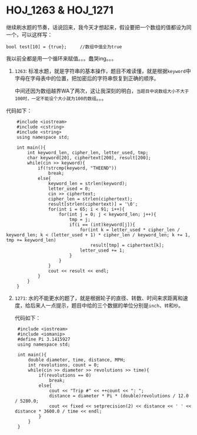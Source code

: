 # HOJ_1263 & HOJ_1271  

继续刷水题的节奏，话说回来，我今天才想起来，假设要把一个数组的值都设为同一个，可以这样写：

	bool test[10] = {true};     //数组中值全为true
	
我以前全都是用一个循环来赋值。。。蠢哭ing。。。  

1. ```1263```: 标准水题，就是字符串的基本操作，题目不难读懂，就是根据```keyword```中字母在字母表中的位置，把加密后的字符串恢复到正确的顺序。  

	中间还因为数组越界WA了两次，这让我深刻的明白，```当题目中说数组大小不大于100时，一定不能设个大小就为100的数组```。。。  

  代码如下：
	
        #include <iostream>
        #include <cstring>
        #include <string>
        using namespace std;

        int main(){
            int keyword_len, cipher_len, letter_used, tmp;
            char keyword[20], ciphertext[200], result[200];
            while(cin >> keyword){
                if(!strcmp(keyword, "THEEND"))
                    break;
                else{
                    keyword_len = strlen(keyword);
                    letter_used = 0;
                    cin >> ciphertext;
                    cipher_len = strlen(ciphertext);
                    result[strlen(ciphertext)] = '\0';
                    for(int i = 65; i < 91; i++){
                        for(int j = 0; j < keyword_len; j++){
                            tmp = j;
                            if(i == (int)keyword[j]){
                                for(int k = letter_used * cipher_len / keyword_len; k < (letter_used + 1) * cipher_len / keyword_len; k += 1, tmp += keyword_len)
                                    result[tmp] = ciphertext[k];
                                letter_used += 1;
                            }
                        }
                    }
                    cout << result << endl;
                }
            }
        }  
		
2. ```1271```: 水的不能更水的题了，就是根据轮子的直径、转数、时间来求距离和速度，给后来人一点提示，题目中给的三个数据的单位分别是```inch```、```转```和```秒```。

	代码如下：
	
        #include <iostream>
        #include <iomanip>
        #define Pi 3.1415927
        using namespace std;

        int main(){
            double diameter, time, distance, MPH;
            int revolutions, count = 0;
            while(cin >> diameter >> revolutions >> time){
                if(revolutions == 0)
                    break;
                else{
                    cout << "Trip #" << ++count << ": ";
                    distance = diameter * Pi * (double)revolutions / 12.0 / 5280.0;
                    cout << fixed << setprecision(2) << distance << ' ' << distance * 3600.0 / time << endl;
                }
            }
        }



